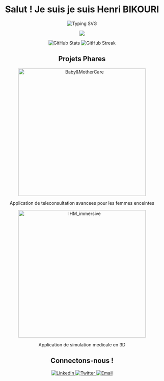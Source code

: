 <h1 align="center"> Salut ! Je suis je suis Henri BIKOURI </h1>

<p align="center">
  <img src="https://readme-typing-svg.herokuapp.com/?lines=Développeur%20Passionné;Créateur%20de%20Solutions%20Innovantes;Amoureux%20du%20Code&font=Pacifico&center=true&width=500&height=100&color=3366FF&vCenter=true" alt="Typing SVG" />
</p>

<p align="center">
  <a href="https://skillicons.dev">
    <img src="https://skillicons.dev/icons?i=js,react,nodejs,python,java,git,github,html,css,django,threejs,blender,php,c,c++,spring,laravel,angular,hibernate,javascript,bootstrap,unity,magento" />
  </a>
</p>

<p align="center">
  <img src="https://github-readme-stats.vercel.app/api?username=Henribikouri&show_icons=true&theme=radical" alt="GitHub Stats" />
  <img src="https://github-readme-streak-stats.herokuapp.com/?user=Henribikouri&theme=radical" alt="GitHub Streak" />
</p>
<h2 align="center"> Projets Phares</h2>

<p align="center">
  <a href="https://github.com/Henribikouri/Appli-Teleconsultation">
    <img src="#" width="400" alt="Baby&MotherCare" />
  </a>
  <p align="center">Application de teleconsultation avancees pour les femmes enceintes </p>

  <p align="center">
  <a href="https://github.com/Henribikouri/IHM_IMMERSIVE">
    <img src="#" width="400" alt="IHM_immersive" />
  </a>
  <p align="center">Application de simulation medicale en 3D </p>
<h2 align="center"> Connectons-nous !</h2>

<p align="center">
  <a href="[Lien LinkedIn]">
    <img src="https://img.shields.io/badge/LinkedIn-0077B5?style=for-the-badge&logo=linkedin&logoColor=white" alt="LinkedIn" />
  </a>
  <a href="[Lien Twitter]">
    <img src="https://img.shields.io/badge/Twitter-1DA1F2?style=for-the-badge&logo=twitter&logoColor=white" alt="Twitter" />
  </a>
  <a href="mailto:[Votre email]">
    <img src="https://img.shields.io/badge/Email-D14836?style=for-the-badge&logo=gmail&logoColor=white" alt="Email" />
  </a>
</p>
